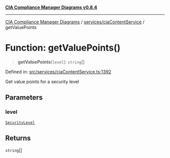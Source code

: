 [**CIA Compliance Manager Diagrams v0.8.4**](../../../README.md)

***

[CIA Compliance Manager Diagrams](../../../modules.md) / [services/ciaContentService](../README.md) / getValuePoints

# Function: getValuePoints()

> **getValuePoints**(`level`): `string`[]

Defined in: [src/services/ciaContentService.ts:1392](https://github.com/Hack23/cia-compliance-manager/blob/a6d8d6a2cab2160940b9a047208c12088d7e02cf/src/services/ciaContentService.ts#L1392)

Get value points for a security level

## Parameters

### level

[`SecurityLevel`](../../../types/cia/type-aliases/SecurityLevel.md)

## Returns

`string`[]
